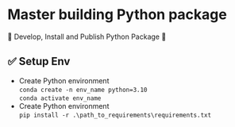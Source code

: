 # Master building Python package

🚀 Develop, Install and Publish Python Package 🚀

## ✅ Setup Env
- Create Python environment\
`conda create -n env_name python=3.10`\
`conda activate env_name`
- Create Python environment\
`pip install -r .\path_to_requirements\requirements.txt`

  